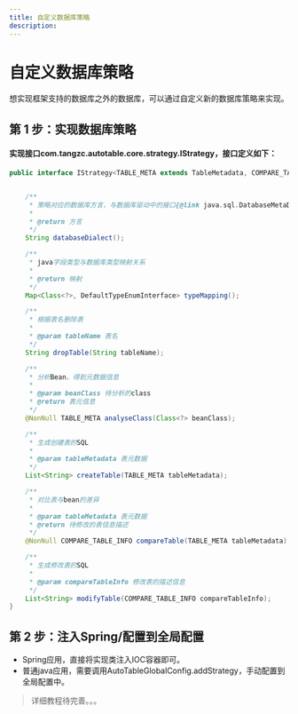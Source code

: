 ```yaml
---
title: 自定义数据库策略
description:
---
```


# 自定义数据库策略

想实现框架支持的数据库之外的数据库，可以通过自定义新的数据库策略来实现。

## 第 1 步：实现数据库策略

#### 实现接口com.tangzc.autotable.core.strategy.IStrategy，接口定义如下：

```java
public interface IStrategy<TABLE_META extends TableMetadata, COMPARE_TABLE_INFO extends CompareTableInfo, MAPPER> {


    /**
     * 策略对应的数据库方言，与数据库驱动中的接口{@link java.sql.DatabaseMetaData#getDatabaseProductName()}实现返回值一致
     *
     * @return 方言
     */
    String databaseDialect();

    /**
     * java字段类型与数据库类型映射关系
     *
     * @return 映射
     */
    Map<Class<?>, DefaultTypeEnumInterface> typeMapping();

    /**
     * 根据表名删除表
     *
     * @param tableName 表名
     */
    String dropTable(String tableName);

    /**
     * 分析Bean，得到元数据信息
     *
     * @param beanClass 待分析的class
     * @return 表元信息
     */
    @NonNull TABLE_META analyseClass(Class<?> beanClass);

    /**
     * 生成创建表的SQL
     *
     * @param tableMetadata 表元数据
     */
    List<String> createTable(TABLE_META tableMetadata);

    /**
     * 对比表与bean的差异
     *
     * @param tableMetadata 表元数据
     * @return 待修改的表信息描述
     */
    @NonNull COMPARE_TABLE_INFO compareTable(TABLE_META tableMetadata);

    /**
     * 生成修改表的SQL
     *
     * @param compareTableInfo 修改表的描述信息
     */
    List<String> modifyTable(COMPARE_TABLE_INFO compareTableInfo);
}
```

## 第 2 步：注入Spring/配置到全局配置

* Spring应用，直接将实现类注入IOC容器即可。
* 普通java应用，需要调用AutoTableGlobalConfig.addStrategy，手动配置到全局配置中。

> 详细教程待完善。。。

